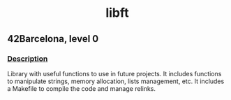 <h1 align="center">libft</h1>
<h2>42Barcelona, level 0</h2>
<h3><u>Description</u></h3>
<p>Library with useful functions to use in future projects. It includes functions to manipulate strings, memory allocation, lists management, etc.
It includes a Makefile to compile the code and manage relinks.</p>
